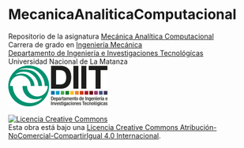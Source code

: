 # MecanicaAnaliticaComputacional

Repositorio de la asignatura [Mecánica Analítica Computacional](https://ingenieria.unlam.edu.ar/preview.php?seccion=3&idArticulo=510)  
Carrera de grado en [Ingeniería Mecánica](https://ingenieria.unlam.edu.ar/index.php?seccion=3&idArticulo=371)  
[Departamento de Ingeniería e Investigaciones Tecnológícas](https://ingenieria.unlam.edu.ar/)  
Universidad Nacional de La Matanza  
![](99Python/figuras/ambos.png)

<a rel="license" href="http://creativecommons.org/licenses/by-nc-sa/4.0/"><img alt="Licencia Creative Commons" style="border-width:0" src="https://i.creativecommons.org/l/by-nc-sa/4.0/88x31.png" /></a><br />Esta obra está bajo una <a rel="license" href="https://creativecommons.org/licenses/by-nc-sa/4.0/deed.es_ES">Licencia Creative Commons Atribución-NoComercial-CompartirIgual 4.0 Internacional</a>.

